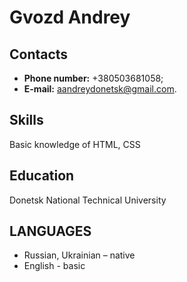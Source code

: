 # Gvozd Andrey 

## Contacts
- **Phone number:** +380503681058;
- **E-mail:** aandreydonetsk@gmail.com.

## Skills
Basic knowledge of HTML, CSS

## Education
Donetsk National Technical University

## LANGUAGES
- Russian, Ukrainian – native
- English - basic
